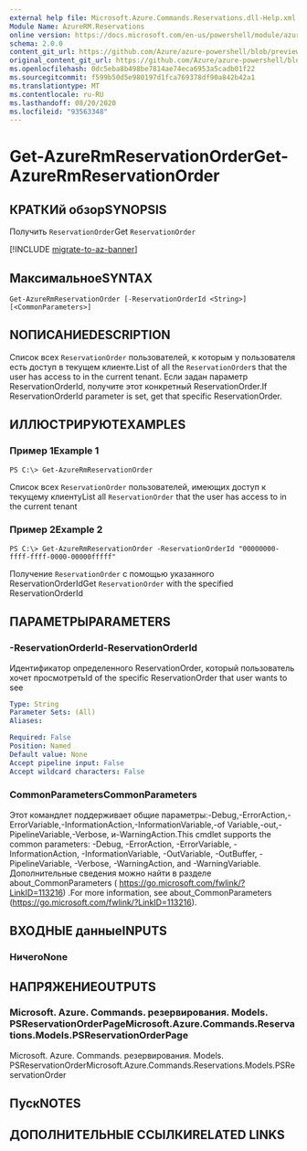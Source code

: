 ```yaml
---
external help file: Microsoft.Azure.Commands.Reservations.dll-Help.xml
Module Name: AzureRM.Reservations
online version: https://docs.microsoft.com/en-us/powershell/module/azurerm.reservations/get-azurermreservationorder
schema: 2.0.0
content_git_url: https://github.com/Azure/azure-powershell/blob/preview/src/ResourceManager/Reservations/Commands.Reservations/help/Get-AzureRmReservationOrder.md
original_content_git_url: https://github.com/Azure/azure-powershell/blob/preview/src/ResourceManager/Reservations/Commands.Reservations/help/Get-AzureRmReservationOrder.md
ms.openlocfilehash: 0dc5eba8b498be7814ae74eca6953a5cadb01f22
ms.sourcegitcommit: f599b50d5e980197d1fca769378df90a842b42a1
ms.translationtype: MT
ms.contentlocale: ru-RU
ms.lasthandoff: 08/20/2020
ms.locfileid: "93563348"
---
```

# <span data-ttu-id="a9d9f-101">Get-AzureRmReservationOrder</span><span class="sxs-lookup"><span data-stu-id="a9d9f-101">Get-AzureRmReservationOrder</span></span>

## <span data-ttu-id="a9d9f-102">КРАТКИй обзор</span><span class="sxs-lookup"><span data-stu-id="a9d9f-102">SYNOPSIS</span></span>
<span data-ttu-id="a9d9f-103">Получить `ReservationOrder`</span><span class="sxs-lookup"><span data-stu-id="a9d9f-103">Get `ReservationOrder`</span></span>

[!INCLUDE [migrate-to-az-banner](../../includes/migrate-to-az-banner.md)]

## <span data-ttu-id="a9d9f-104">Максимальное</span><span class="sxs-lookup"><span data-stu-id="a9d9f-104">SYNTAX</span></span>

```
Get-AzureRmReservationOrder [-ReservationOrderId <String>] [<CommonParameters>]
```

## <span data-ttu-id="a9d9f-105">NОПИСАНИЕ</span><span class="sxs-lookup"><span data-stu-id="a9d9f-105">DESCRIPTION</span></span>
<span data-ttu-id="a9d9f-106">Список всех `ReservationOrder` пользователей, к которым у пользователя есть доступ в текущем клиенте.</span><span class="sxs-lookup"><span data-stu-id="a9d9f-106">List of all the `ReservationOrder`s that the user has access to in the current tenant.</span></span> <span data-ttu-id="a9d9f-107">Если задан параметр ReservationOrderId, получите этот конкретный ReservationOrder.</span><span class="sxs-lookup"><span data-stu-id="a9d9f-107">If ReservationOrderId parameter is set, get that specific ReservationOrder.</span></span>

## <span data-ttu-id="a9d9f-108">ИЛЛЮСТРИРУЮТ</span><span class="sxs-lookup"><span data-stu-id="a9d9f-108">EXAMPLES</span></span>

### <span data-ttu-id="a9d9f-109">Пример 1</span><span class="sxs-lookup"><span data-stu-id="a9d9f-109">Example 1</span></span>
```
PS C:\> Get-AzureRmReservationOrder
```

<span data-ttu-id="a9d9f-110">Список всех `ReservationOrder` пользователей, имеющих доступ к текущему клиенту</span><span class="sxs-lookup"><span data-stu-id="a9d9f-110">List all `ReservationOrder` that the user has access to in the current tenant</span></span>

### <span data-ttu-id="a9d9f-111">Пример 2</span><span class="sxs-lookup"><span data-stu-id="a9d9f-111">Example 2</span></span>
```
PS C:\> Get-AzureRmReservationOrder -ReservationOrderId "00000000-ffff-ffff-0000-00000fffff"
```

<span data-ttu-id="a9d9f-112">Получение `ReservationOrder` с помощью указанного ReservationOrderId</span><span class="sxs-lookup"><span data-stu-id="a9d9f-112">Get `ReservationOrder` with the specified ReservationOrderId</span></span>

## <span data-ttu-id="a9d9f-113">ПАРАМЕТРЫ</span><span class="sxs-lookup"><span data-stu-id="a9d9f-113">PARAMETERS</span></span>

### <span data-ttu-id="a9d9f-114">-ReservationOrderId</span><span class="sxs-lookup"><span data-stu-id="a9d9f-114">-ReservationOrderId</span></span>
<span data-ttu-id="a9d9f-115">Идентификатор определенного ReservationOrder, который пользователь хочет просмотреть</span><span class="sxs-lookup"><span data-stu-id="a9d9f-115">Id of the specific ReservationOrder that user wants to see</span></span>

```yaml
Type: String
Parameter Sets: (All)
Aliases: 

Required: False
Position: Named
Default value: None
Accept pipeline input: False
Accept wildcard characters: False
```

### <span data-ttu-id="a9d9f-116">CommonParameters</span><span class="sxs-lookup"><span data-stu-id="a9d9f-116">CommonParameters</span></span>
<span data-ttu-id="a9d9f-117">Этот командлет поддерживает общие параметры:-Debug,-ErrorAction,-ErrorVariable,-InformationAction,-InformationVariable,-of Variable,-out,-PipelineVariable,-Verbose, и-WarningAction.</span><span class="sxs-lookup"><span data-stu-id="a9d9f-117">This cmdlet supports the common parameters: -Debug, -ErrorAction, -ErrorVariable, -InformationAction, -InformationVariable, -OutVariable, -OutBuffer, -PipelineVariable, -Verbose, -WarningAction, and -WarningVariable.</span></span> <span data-ttu-id="a9d9f-118">Дополнительные сведения можно найти в разделе about_CommonParameters ( https://go.microsoft.com/fwlink/?LinkID=113216) .</span><span class="sxs-lookup"><span data-stu-id="a9d9f-118">For more information, see about_CommonParameters (https://go.microsoft.com/fwlink/?LinkID=113216).</span></span>

## <span data-ttu-id="a9d9f-119">ВХОДНЫЕ данные</span><span class="sxs-lookup"><span data-stu-id="a9d9f-119">INPUTS</span></span>

### <span data-ttu-id="a9d9f-120">Ничего</span><span class="sxs-lookup"><span data-stu-id="a9d9f-120">None</span></span>

## <span data-ttu-id="a9d9f-121">НАПРЯЖЕНИЕ</span><span class="sxs-lookup"><span data-stu-id="a9d9f-121">OUTPUTS</span></span>

### <span data-ttu-id="a9d9f-122">Microsoft. Azure. Commands. резервирования. Models. PSReservationOrderPage</span><span class="sxs-lookup"><span data-stu-id="a9d9f-122">Microsoft.Azure.Commands.Reservations.Models.PSReservationOrderPage</span></span>
<span data-ttu-id="a9d9f-123">Microsoft. Azure. Commands. резервирования. Models. PSReservationOrder</span><span class="sxs-lookup"><span data-stu-id="a9d9f-123">Microsoft.Azure.Commands.Reservations.Models.PSReservationOrder</span></span>

## <span data-ttu-id="a9d9f-124">Пуск</span><span class="sxs-lookup"><span data-stu-id="a9d9f-124">NOTES</span></span>

## <span data-ttu-id="a9d9f-125">ДОПОЛНИТЕЛЬНЫЕ ССЫЛКИ</span><span class="sxs-lookup"><span data-stu-id="a9d9f-125">RELATED LINKS</span></span>

